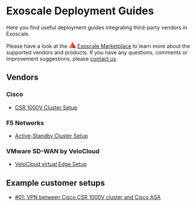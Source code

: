 # Exoscale Deployment Guides

Here you find useful deployment guides integrating third-party vendors in Exoscale. 

Please have a look at the ![Exoscale](img/mark_small.png) [Exoscale Marketplace](https://exoscale.com/marketplace) to learn more about the supported vendors and products. If you have any questions, comments or improvement suggestions, please [contact us](mailto:info@a1.digital).

## Vendors

### Cisco

* [CSR 1000V Cluster Setup](cisco-csr-cluster/README.md)

### F5 Networks

* [Active-Standby Cluster Setup](f5-cluster/README.md)

### VMware SD-WAN by VeloCloud

* [VeloCloud virtual Edge Setup](velocloud-virtual-edge/README.md)

## Example customer setups

* [#01: VPN between Cisco CSR 1000V cluster and Cisco ASA]()